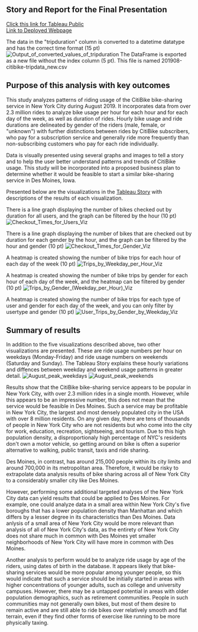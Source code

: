 ## Story and Report for the Final Presentation
[Click this link for Tableau Public](https://public.tableau.com/app/profile/ken.akerman/viz/Module14ChallengebyKenAkerman/Story?publish=yes "Link to dashboard")<br>
[Link to Deployed Webpage](https://highpointer.github.io/Bikesharing_CitiBike/)

The data in the "tripduration" column is converted to a datetime datatype and has the correct time format (15 pt)
![Output_of_converted_values_of_tripduration](Contacts/Output_of_converted_values_of_tripduration.png)
The DataFrame is exported as a new file without the index column (5 pt). This file is named 201908-citibike-tripdata_new.csv

## Purpose of this analysis with key outcomes
This study analyzes patterns of riding usage of the CitiBike bike-sharing service in New York City during August 2019. It incorporates data from over 2.3 million rides to analyze bike usage per hour for each hour and for each day of the week, as well as duration of rides. Hourly bike usage and ride durations are delineated by gender of the riders (male, female, or "unknown") with further distinctions between rides by CitiBike subscribers, who pay for a subscription service and generally ride more frequently than non-subscribing customers who pay for each ride individually. 

Data is visually presented using several graphs and images to tell a story and to help the user better understand patterns and trends of CitiBike usage. This study will be incorporated into a proposed business plan to determine whether it would be feasible to start a similar bike-sharing service in Des Moines, Iowa.

Presented below are the visualizations in the [Tableau Story](https://public.tableau.com/app/profile/ken.akerman/viz/Module14ChallengebyKenAkerman/Story?publish=yes "Link to dashboard") with descriptions of the results of each visualization.

There is a line graph displaying the number of bikes checked out by duration for all users, and the graph can be filtered by the hour (10 pt)
![Checkout_Times_for_Users_Viz](Contacts/Checkout_Times_for_Users_Viz.png)

There is a line graph displaying the number of bikes that are checked out by duration for each gender by the hour, and the graph can be filtered by the hour and gender (10 pt)
![Checkout_Times_for_Gender_Viz](Contacts/Checkout_Times_for_Gender_Viz.png)

A heatmap is created showing the number of bike trips for each hour of each day of the week (10 pt)
![Trips_by_Weekday_per_Hour_Viz](Contacts/Trips_by_Weekday_per_Hour_Viz.png)

A heatmap is created showing the number of bike trips by gender for each hour of each day of the week, and the heatmap can be filtered by gender (10 pt)
![Trips_by_Gender_(Weekday_per_Hour)_Viz](Contacts/Trips_by_Gender_(Weekday_per_Hour)_Viz.png)

A heatmap is created showing the number of bike trips for each type of user and gender for each day of the week, and you can only filter by usertype and gender (10 pt)
![User_Trips_by_Gender_by_Weekday_Viz](Contacts/User_Trips_by_Gender_by_Weekday_Viz.png)

## Summary of results
In addition to the five visualizations described above, two other visualizations are presented. These are ride usage numbers per hour on weekdays (Monday-Friday) and ride usage numbers on weekends (Saturday and Sunday). The Tableau Story explains these hourly variations and diffences between weekday and weekend usage patterns in greater detail.
![August_peak_weekdays](Contacts/August_peak_weekdays.png)
![August_peak_weekends](Contacts/August_peak_weekends.png)

Results show that the CitiBike bike-sharing service appears to be popular in New York City, with over 2.3 million rides in a single month. However, while this appears to be an impressive number, this does not mean that the service would be feasible in Des Moines. Such a service may be profitable in New York City, the largest and most densely populated city in the USA with over 8 million residents. On any given day, there are tens of thousands of people in New York City who are not residents but who come into the city for work, education, recreation, sightseeing, and tourism. Due to this high population density, a disproportionaly high percentage of NYC's residents don't own a motor vehicle, so getting around on bike is often a superior alternative to walking, public transit, taxis and ride sharing.

Des Moines, in contrast, has around 215,000 people within its city limits and around 700,000 in its metropolitan area. Therefore, it would be risky to extrapolate data analysis results of bike sharing across all of New York City to a considerably smaller city like Des Moines.

However, performing some additional targeted analyses of the New York City data can yield results that could be applied to Des Moines. For example, one could analyze data in a small area within New York City's five boroughs that has a lower population density than Manhattan and which differs by a lesser degree in its characteristics than Des Moines. Data anlysis of a small area of New York City would be more relevant than analysis of all of New York City's data, as the entirety of New York City does not share much in common with Des Moines yet smaller neighborhoods of New York City will have more in common with Des Moines.

Another analysis to perform would be to analyze ride usage by age of the riders, using dates of birth in the database. It appears likely that bike-sharing services would be more popular among younger people, so this would indicate that such a service should be initially started in areas with higher concentrations of younger adults, such as college and university campuses. However, there may be a untapped potential in areas with older population demographics, such as retirement communities. People in such communities may not generally own bikes, but most of them desire to remain active and are still able to ride bikes over relatively smooth and flat terrain, even if they find other forms of exercise like running to be more physically taxing. 
